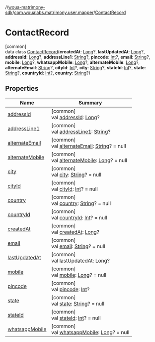 //[woua-matrimony-sdk](../../../index.md)/[com.woualabs.matrimony.user.mapper](../index.md)/[ContactRecord](index.md)

# ContactRecord

[common]\
data class [ContactRecord](index.md)(**createdAt**: [Long](https://kotlinlang.org/api/latest/jvm/stdlib/kotlin/-long/index.html)?, **lastUpdatedAt**: [Long](https://kotlinlang.org/api/latest/jvm/stdlib/kotlin/-long/index.html)?, **addressId**: [Long](https://kotlinlang.org/api/latest/jvm/stdlib/kotlin/-long/index.html)?, **addressLine1**: [String](https://kotlinlang.org/api/latest/jvm/stdlib/kotlin/-string/index.html)?, **pincode**: [Int](https://kotlinlang.org/api/latest/jvm/stdlib/kotlin/-int/index.html)?, **email**: [String](https://kotlinlang.org/api/latest/jvm/stdlib/kotlin/-string/index.html)?, **mobile**: [Long](https://kotlinlang.org/api/latest/jvm/stdlib/kotlin/-long/index.html)?, **whatsappMobile**: [Long](https://kotlinlang.org/api/latest/jvm/stdlib/kotlin/-long/index.html)?, **alternateMobile**: [Long](https://kotlinlang.org/api/latest/jvm/stdlib/kotlin/-long/index.html)?, **alternateEmail**: [String](https://kotlinlang.org/api/latest/jvm/stdlib/kotlin/-string/index.html)?, **cityId**: [Int](https://kotlinlang.org/api/latest/jvm/stdlib/kotlin/-int/index.html)?, **city**: [String](https://kotlinlang.org/api/latest/jvm/stdlib/kotlin/-string/index.html)?, **stateId**: [Int](https://kotlinlang.org/api/latest/jvm/stdlib/kotlin/-int/index.html)?, **state**: [String](https://kotlinlang.org/api/latest/jvm/stdlib/kotlin/-string/index.html)?, **countryId**: [Int](https://kotlinlang.org/api/latest/jvm/stdlib/kotlin/-int/index.html)?, **country**: [String](https://kotlinlang.org/api/latest/jvm/stdlib/kotlin/-string/index.html)?)

## Properties

| Name | Summary |
|---|---|
| [addressId](address-id.md) | [common]<br>val [addressId](address-id.md): [Long](https://kotlinlang.org/api/latest/jvm/stdlib/kotlin/-long/index.html)? |
| [addressLine1](address-line1.md) | [common]<br>val [addressLine1](address-line1.md): [String](https://kotlinlang.org/api/latest/jvm/stdlib/kotlin/-string/index.html)? |
| [alternateEmail](alternate-email.md) | [common]<br>val [alternateEmail](alternate-email.md): [String](https://kotlinlang.org/api/latest/jvm/stdlib/kotlin/-string/index.html)? = null |
| [alternateMobile](alternate-mobile.md) | [common]<br>val [alternateMobile](alternate-mobile.md): [Long](https://kotlinlang.org/api/latest/jvm/stdlib/kotlin/-long/index.html)? = null |
| [city](city.md) | [common]<br>val [city](city.md): [String](https://kotlinlang.org/api/latest/jvm/stdlib/kotlin/-string/index.html)? = null |
| [cityId](city-id.md) | [common]<br>val [cityId](city-id.md): [Int](https://kotlinlang.org/api/latest/jvm/stdlib/kotlin/-int/index.html)? = null |
| [country](country.md) | [common]<br>val [country](country.md): [String](https://kotlinlang.org/api/latest/jvm/stdlib/kotlin/-string/index.html)? = null |
| [countryId](country-id.md) | [common]<br>val [countryId](country-id.md): [Int](https://kotlinlang.org/api/latest/jvm/stdlib/kotlin/-int/index.html)? = null |
| [createdAt](created-at.md) | [common]<br>val [createdAt](created-at.md): [Long](https://kotlinlang.org/api/latest/jvm/stdlib/kotlin/-long/index.html)? |
| [email](email.md) | [common]<br>val [email](email.md): [String](https://kotlinlang.org/api/latest/jvm/stdlib/kotlin/-string/index.html)? = null |
| [lastUpdatedAt](last-updated-at.md) | [common]<br>val [lastUpdatedAt](last-updated-at.md): [Long](https://kotlinlang.org/api/latest/jvm/stdlib/kotlin/-long/index.html)? |
| [mobile](mobile.md) | [common]<br>val [mobile](mobile.md): [Long](https://kotlinlang.org/api/latest/jvm/stdlib/kotlin/-long/index.html)? = null |
| [pincode](pincode.md) | [common]<br>val [pincode](pincode.md): [Int](https://kotlinlang.org/api/latest/jvm/stdlib/kotlin/-int/index.html)? |
| [state](state.md) | [common]<br>val [state](state.md): [String](https://kotlinlang.org/api/latest/jvm/stdlib/kotlin/-string/index.html)? = null |
| [stateId](state-id.md) | [common]<br>val [stateId](state-id.md): [Int](https://kotlinlang.org/api/latest/jvm/stdlib/kotlin/-int/index.html)? = null |
| [whatsappMobile](whatsapp-mobile.md) | [common]<br>val [whatsappMobile](whatsapp-mobile.md): [Long](https://kotlinlang.org/api/latest/jvm/stdlib/kotlin/-long/index.html)? = null |
